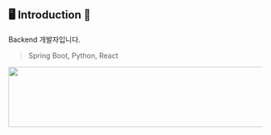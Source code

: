 ## 🖥️ Introduction 👋
Backend 개발자입니다.
> Spring Boot, Python, React

<a href="https://www.gitanimals.org/en_US?utm_medium=image&utm_source=Variable-Jin&utm_content=line">
  <img
    src="https://render.gitanimals.org/lines/Variable-Jin"
    width="600"
    height="120"
  />
</a>
  

<!--
**Variable-Jin/Variable-Jin** is a ✨ _special_ ✨ repository because its `README.md` (this file) appears on your GitHub profile.

Here are some ideas to get you started:

- 🔭 I’m currently working on ...
- 🌱 I’m currently learning ...
- 👯 I’m looking to collaborate on ...
- 🤔 I’m looking for help with ...
- 💬 Ask me about ...
- 📫 How to reach me: ...
- 😄 Pronouns: ...
- ⚡ Fun fact: ...
-->
